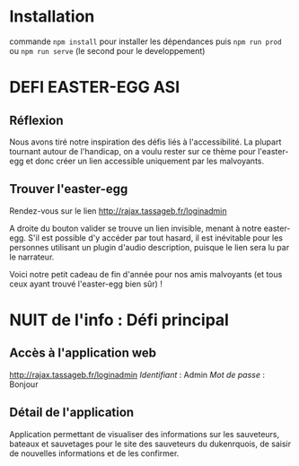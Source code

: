 # Installation
commande `npm install` pour installer les dépendances
puis `npm run prod` ou `npm run serve` (le second pour le developpement)

# DEFI EASTER-EGG ASI

## Réflexion

Nous avons tiré notre inspiration des défis liés à l'accessibilité. La plupart tournant autour de l'handicap, on a voulu rester sur ce thème pour l'easter-egg et donc créer un lien accessible uniquement par les malvoyants. 

## Trouver l'easter-egg

Rendez-vous sur le lien http://rajax.tassageb.fr/loginadmin

A droite du bouton valider se trouve un lien invisible, menant à notre easter-egg.
S'il est possible d'y accéder par tout hasard, il est inévitable pour les personnes utilisant un plugin d'audio description, puisque le lien sera lu par le narrateur.

Voici notre petit cadeau de fin d'année pour nos amis malvoyants (et tous ceux ayant trouvé l'easter-egg bien sûr) !

# NUIT de l'info : Défi principal

## Accès à l'application web

http://rajax.tassageb.fr/loginadmin
*Identifiant* : Admin
*Mot de passe* : Bonjour

## Détail de l'application

Application permettant de visualiser des informations sur les sauveteurs, bateaux et sauvetages pour le site des sauveteurs du dukenrquois, de saisir de nouvelles informations et de les confirmer.
